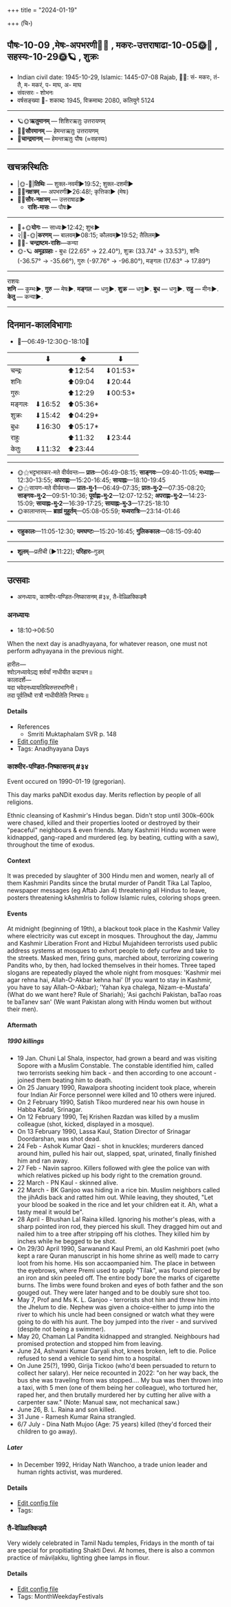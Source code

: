 +++
title = "2024-01-19"

+++
(चि॰)
## पौषः-10-09  ,मेषः-अपभरणी🌛🌌  ,  मकरः-उत्तराषाढा-10-05🌞🌌  ,  सहस्यः-10-29🌞🪐  , शुक्रः
- Indian civil date: 1945-10-29, Islamic: 1445-07-08 Rajab, 🌌🌞: सं- मकरः, तं- तै, म- मकरं, प- माघ, अ- माघ
- संवत्सरः - शोभनः
- वर्षसङ्ख्या 🌛- शकाब्दः 1945, विक्रमाब्दः 2080, कलियुगे 5124
___________________
- 🪐🌞**ऋतुमानम्** — शिशिरऋतुः उत्तरायणम्
- 🌌🌞**सौरमानम्** — हेमन्तऋतुः उत्तरायणम्
- 🌛**चान्द्रमानम्** — हेमन्तऋतुः पौषः (≈सहस्यः)
___________________


## खचक्रस्थितिः
- |🌞-🌛|**तिथिः** — शुक्ल-नवमी►19:52; शुक्ल-दशमी►  
- 🌌🌛**नक्षत्रम्** — अपभरणी►26:48!; कृत्तिका► (मेषः)  
- 🌌🌞**सौर-नक्षत्रम्** — उत्तराषाढा►  
  - **राशि-मासः** — पौषः► 
___________________
- 🌛+🌞**योगः** — साध्यः►12:42; शुभः►  
- २|🌛-🌞|**करणम्** — बालवम्►08:15; कौलवम्►19:52; तैतिलम्►  
- 🌌🌛- **चन्द्राष्टम-राशिः**—कन्या  
- 🌞-🪐 **अमूढग्रहाः** - बुधः (22.65° → 22.40°), शुक्रः (33.74° → 33.53°), शनिः (-36.57° → -35.66°), गुरुः (-97.76° → -96.80°), मङ्गलः (17.63° → 17.89°)
___________________
राशयः  
**शनि** — कुम्भः►. **गुरु** — मेषः►. **मङ्गल** — धनुः►. **शुक्र** — धनुः►. **बुध** — धनुः►. **राहु** — मीनः►. **केतु** — कन्या►. 
___________________


## दिनमान-कालविभागाः
- 🌅—06:49-12:30🌞-18:10🌇  

|      |⬇     |⬆     |⬇     |
|------|-----|-----|------|
|चन्द्रः|     |⬆12:54 |⬇01:53*|
|शनिः   |     |⬆09:04 |⬇20:44 |
|गुरुः  |     |⬆12:29 |⬇00:53*|
|मङ्गलः |⬇16:52 |⬆05:36*|     |
|शुक्रः |⬇15:42 |⬆04:29*|     |
|बुधः   |⬇16:30 |⬆05:17*|     |
|राहुः  |     |⬆11:32 |⬇23:44 |
|केतुः  |⬇11:32 |⬆23:44 |     |
___________________
- 🌞⚝भट्टभास्कर-मते वीर्यवन्तः— **प्रातः**—06:49-08:15; **साङ्गवः**—09:40-11:05; **मध्याह्नः**—12:30-13:55; **अपराह्णः**—15:20-16:45; **सायाह्नः**—18:10-19:45  
- 🌞⚝सायण-मते वीर्यवन्तः— **प्रातः-मु॰1**—06:49-07:35; **प्रातः-मु॰2**—07:35-08:20; **साङ्गवः-मु॰2**—09:51-10:36; **पूर्वाह्णः-मु॰2**—12:07-12:52; **अपराह्णः-मु॰2**—14:23-15:09; **सायाह्नः-मु॰2**—16:39-17:25; **सायाह्नः-मु॰3**—17:25-18:10  
- 🌞कालान्तरम्— **ब्राह्मं मुहूर्तम्**—05:08-05:59; **मध्यरात्रिः**—23:14-01:46  
___________________
- **राहुकालः**—11:05-12:30; **यमघण्टः**—15:20-16:45; **गुलिककालः**—08:15-09:40  
___________________
- **शूलम्**—प्रतीची (►11:22); **परिहारः**–गुडम्  
___________________

## उत्सवाः
- अनध्यायः, काश्मीर-पण्डित-निष्कासनम् #३४, तै-वॆळ्ळिक्किऴमै
### अनध्यायः
- 18:10→06:50



When the next day is anadhyayana, for whatever reason, one must not perform adhyayana in the previous night.

हारीतः—  
श्वोऽनध्यायेऽद्य शर्वर्यां नाधीयीत कदाचन॥  
कालादर्शे—  
यदा भवेदनध्यायतिथिरुत्तरभागिनी।  
तदा पूर्वतिथौ रात्रौ नाधीयीतेति निश्चयः॥



#### Details
- References
  - Smriti Muktaphalam SVR p.  148
- [Edit config file](https://github.com/jyotisham/adyatithi/blob/master/time_focus/adhyayana/description_only/anadhyAyaH~pUrvarAtrau.toml)
- Tags: Anadhyayana Days


### काश्मीर-पण्डित-निष्कासनम् #३४

Event occured on 1990-01-19 (gregorian). 

This day marks paNDit exodus day.  Merits reflection by people of all religions.

Ethnic cleansing of Kashmir's Hindus began. Didn't stop until  300k–600k were  chased, killed and their properties looted or destroyed by their "peaceful" neighbours & even friends. Many Kashmiri Hindu women were kidnapped, gang-raped and murdered (eg. by beating, cutting with a saw), throughout the time of exodus. 

#### Context
It was preceded by slaughter of 300 Hindu men and women, nearly all of them Kashmiri Pandits since the brutal murder of Pandit Tika Lal Taploo, newspaper messages (eg Aftab Jan 4) threatening all Hindus to leave, posters threatening kAshmIris to follow Islamic rules, coloring shops green. 

#### Events
At midnight (beginning of 19th), a blackout took place in the Kashmir Valley where electricity was cut except in mosques. Throughout the day, Jammu and Kashmir Liberation Front and Hizbul Mujahideen terrorists used public address systems at mosques to exhort people to defy curfew and take to the streets. Masked men, firing guns, marched about, terrorizing cowering Pandits who, by then, had locked themselves in their homes.  Three taped slogans are repeatedly played the whole night from mosques: 'Kashmir mei agar rehna hai, Allah-O-Akbar kehna hai' (If you want to stay in Kashmir, you have to say Allah-O-Akbar); 'Yahan kya chalega, Nizam-e-Mustafa' (What do we want here? Rule of Shariah); 'Asi gachchi Pakistan, baTao roas te baTanev san' (We want Pakistan along with Hindu women but without their men).

#### Aftermath
##### 1990 killings
- 19 Jan. Chuni Lal Shala, inspector, had grown a beard and was visiting Sopore with a Muslim Constable. The constable identified him, called two terrorists seeking him back - and then according to one account - joined them beating him to death. 
- On 25 January 1990, Rawalpora shooting incident took place, wherein four Indian Air Force personnel were killed and 10 others were injured. 
- On 2 February 1990, Satish Tikoo murdered near his own house in Habba Kadal, Srinagar.
- On 12 February 1990, Tej Krishen Razdan was killed by a muslim colleague (shot, kicked, displayed in a mosque).
- On 13 February 1990, Lassa Kaul, Station Director of Srinagar Doordarshan, was shot dead.
- 24 Feb - Ashok Kumar Qazi - shot in knuckles; murderers danced around him, pulled his hair out, slapped, spat, urinated, finally finished him and ran away. 
- 27 Feb - Navin saproo. Killers followed with glee the police van with which relatives picked up his body right to the cremation ground.
- 22 March - PN Kaul - skinned alive. 
- 22 March - BK Ganjoo was hiding in a rice bin. Muslim neighbors called the jihAdis back and ratted him out. While leaving, they shouted, "Let your blood be soaked in the rice and let your children eat it. Ah, what a tasty meal it would be".
- 28 April - Bhushan Lal Raina killed. Ignoring his mother's pleas, with a sharp pointed iron rod, they pierced his skull. They dragged him out and nailed him to a tree after stripping off his clothes. They killed him by inches while he begged to be shot.
- On 29/30 April 1990, Sarwanand Kaul Premi, an old Kashmiri poet (who kept a rare Quran manuscript in his home shrine as well) made to carry loot from his home. His son accaompanied him. The place in between the eyebrows, where Premi used to apply "Tilak", was found pierced by an iron and skin peeled off. The entire body bore the marks of cigarette burns. The limbs were found broken and eyes of both father and the son gouged out. They were later hanged and to be doubly sure shot too.
- May 7, Prof and Ms K. L. Ganjoo - terrorists shot him and threw him into the Jhelum to die. Nephew was given a choice-either to jump into the river to which his uncle had been consigned or watch what they were going to do with his aunt. The boy jumped into the river - and survived (despite not being a swimmer).
- May 20, Chaman Lal Pandita kidnapped and strangled. Neighbours had promised protection and stopped him from leaving.
- June 24, Ashwani Kumar Garyali shot, knees broken, left to die. Police refused to send a vehicle to send him to a hospital.
- On June 25(?), 1990, Girija Tickoo (who'd been persuaded to return to collect her salary). Her neice recounted in 2022: "on her way back, the bus she was traveling from was stopped.... My bua was then thrown into a taxi, with 5 men (one of them being her colleague), who tortured her, raped her, and then brutally murdered her by cutting her alive with a carpenter saw." (Note: Manual saw, not mechanical saw.)
- June 26, B. L. Raina and son killed.
- 31 June - Ramesh Kumar Raina strangled.
- 6/7 July - Dina Nath Mujoo (Age: 75 years) killed (they'd forced their children to go away).


##### Later
- In December 1992, Hriday Nath Wanchoo, a trade union leader and human rights activist, was murdered.

#### Details
- [Edit config file](https://github.com/jyotisham/adyatithi/blob/master/mahApuruSha/xatra-later/gregorian/day/01/19/kAshmIra-paNDita-niShkAsanam.toml)
- Tags: 


### तै-वॆळ्ळिक्किऴमै



Very widely celebrated in Tamil Nadu temples, Fridays in the month of tai are special for propitiating Shakti Devi. At homes, there is also a common practice of māviḷakku, lighting ghee lamps in flour.

#### Details
- [Edit config file](https://github.com/jyotisham/adyatithi/blob/master/tamil/description_only/tai~veLLikkizhamai.toml)
- Tags: MonthWeekdayFestivals


